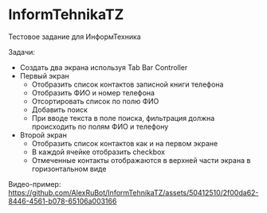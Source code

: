# InformTehnikaTZ
Тестовое задание для ИнформТехника

Задачи:
- Создать два экрана используя Tab Bar Controller
- Первый экран
  - Отобразить список контактов записной книги телефона
  - Отобразить ФИО и номер телефона
  - Отсортировать список по полю ФИО
  - Добавить поиск
  - При вводе текста в поле поиска, фильтрация должна происходить по полям ФИО и телефону
- Второй экран
  - Отобразить список контактов как и на первом экране
  - В каждой ячейке отобразить checkbox
  - Отмеченные контакты отображаются в верхней части экрана в горизонтальном виде

Видео-пример:
https://github.com/AlexRuBot/InformTehnikaTZ/assets/50412510/2f00da62-8446-4561-b078-65106a003166

